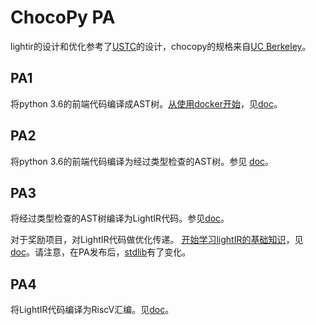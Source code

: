 # ChocoPy PA
lightir的设计和优化参考了[USTC](https://github.com/mlzeng/CSC2020-USTC-FlammingMyCompiler)的设计，chocopy的规格来自[UC Berkeley](https://inst.eecs.berkeley.edu/~cs164/sp19/index.html)。

## PA1
将python 3.6的前端代码编译成AST树。[从使用docker开始](./docs/common/build.md)，见[doc](./docs/PA1/README.md)。

## PA2
将python 3.6的前端代码编译为经过类型检查的AST树。参见 [doc](./docs/PA2/README.md)。

## PA3
将经过类型检查的AST树编译为LightIR代码。参见[doc](./docs/PA3/README.md)。

对于奖励项目，对LightIR代码做优化传递。 [开始学习lightIR的基础知识](./docs/common/lightir.md)，见[doc](./docs/PA3/README.md)。请注意，在PA发布后，[stdlib](./docs/common/stdlib.md)有了变化。

## PA4
将LightIR代码编译为RiscV汇编。见[doc](./docs/PA4/README.md)。